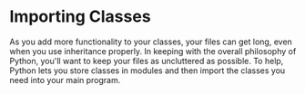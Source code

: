 # Importing Classes

As you add more functionality to your classes, your files can get long, even when you use inheritance properly. In keeping with the overall philosophy of Python, you'll want to keep your files as uncluttered as possible. To help, Python lets you store classes in modules and then import the classes you need into your main program.